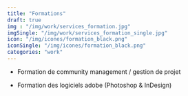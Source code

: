 ```yaml
---
title: "Formations"
draft: true
img : "/img/work/services_formation.jpg"
imgSingle: "/img/work/services_formation_single.jpg"
icon: "/img/icones/formation_black.png"
iconSingle: "/img/icones/formation_black.png"
categories: "work"
---
```


- Formation de community management / gestion de projet

- Formation des logiciels adobe (Photoshop & InDesign)